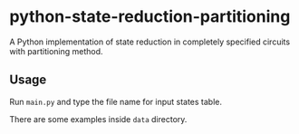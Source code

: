 # python-state-reduction-partitioning

A Python implementation of state reduction in completely specified circuits with partitioning method.


## Usage

Run `main.py` and type the file name for input states table.

There are some examples inside `data` directory.
